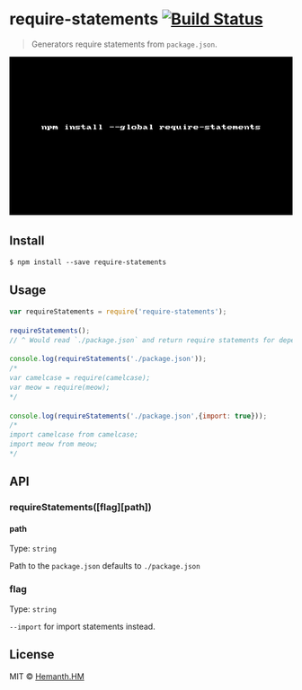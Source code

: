# require-statements [![Build Status](https://travis-ci.org/hemanth/require-statements.svg?branch=master)](https://travis-ci.org/hemanth/require-statements)

> Generators require statements from `package.json`.

![require-statements](./require-statements.gif)

## Install

```
$ npm install --save require-statements
```


## Usage

```js
var requireStatements = require('require-statements');

requireStatements(); 
// ^ Would read `./package.json` and return require statements for dependencies.

console.log(requireStatements('./package.json'));
/*
var camelcase = require(camelcase);
var meow = require(meow);
*/

console.log(requireStatements('./package.json',{import: true}));
/*
import camelcase from camelcase;
import meow from meow;
*/
```


## API

### requireStatements([flag][path])

#### path

Type: `string`

Path to the `package.json` defaults to `./package.json`

### flag

Type: `string`

`--import` for import statements instead.

## License

MIT © [Hemanth.HM](http://h3manth.com)
